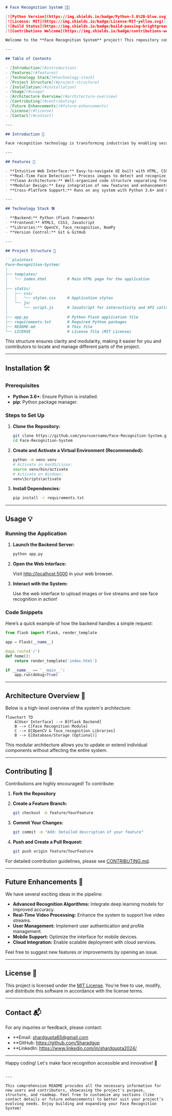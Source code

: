 
```markdown
# Face Recognition System 🤖📸

[![Python Version](https://img.shields.io/badge/Python-3.6%2B-blue.svg)](https://www.python.org/downloads/)
[![License: MIT](https://img.shields.io/badge/License-MIT-yellow.svg)](https://opensource.org/licenses/MIT)
[![Build Status](https://img.shields.io/badge/build-passing-brightgreen.svg)](#)
[![Contributions Welcome](https://img.shields.io/badge/contributions-welcome-orange.svg)](CONTRIBUTING.md)

Welcome to the **Face Recognition System** project! This repository contains a state-of-the-art face recognition application built using Python for backend processing and HTML/CSS/JavaScript for the frontend interface. It is designed to be both educational and practical for building real-world applications in computer vision and artificial intelligence.

---

## Table of Contents

- [Introduction](#introduction)
- [Features](#features)
- [Technology Stack](#technology-stack)
- [Project Structure](#project-structure)
- [Installation](#installation)
- [Usage](#usage)
- [Architecture Overview](#architecture-overview)
- [Contributing](#contributing)
- [Future Enhancements](#future-enhancements)
- [License](#license)
- [Contact](#contact)

---

## Introduction 🚀

Face recognition technology is transforming industries by enabling secure access, enhancing surveillance systems, and providing new interactive experiences. Our **Face Recognition System** leverages modern techniques to identify individuals accurately and efficiently. This project serves as both a learning tool and a foundation for more complex applications, from security systems to user authentication.

---

## Features 🌟

- **Intuitive Web Interface:** Easy-to-navigate UI built with HTML, CSS, and JavaScript.
- **Real-Time Face Detection:** Process images to detect and recognize faces on the fly.
- **Clean Architecture:** Well-organized code structure separating frontend and backend components.
- **Modular Design:** Easy integration of new features and enhancements.
- **Cross-Platform Support:** Runs on any system with Python 3.6+ and modern web browsers.

---

## Technology Stack 🛠️

- **Backend:** Python (Flask framework)
- **Frontend:** HTML5, CSS3, JavaScript
- **Libraries:** OpenCV, face_recognition, NumPy
- **Version Control:** Git & GitHub

---

## Project Structure 📁

```plaintext
Face-Recognition-System/
│
├── templates/
│   └── index.html         # Main HTML page for the application
│
├── static/
│   ├── css/
│   │   └── styles.css     # Application styles
│   └── js/
│       └── script.js      # JavaScript for interactivity and API calls
│
├── app.py                 # Python Flask application file
├── requirements.txt       # Required Python packages
├── README.md              # This file
└── LICENSE                # License file (MIT License)
```

This structure ensures clarity and modularity, making it easier for you and contributors to locate and manage different parts of the project.

---

## Installation 🛠️

### Prerequisites

- **Python 3.6+**: Ensure Python is installed.
- **pip**: Python package manager.

### Steps to Set Up

1. **Clone the Repository:**

   ```bash
   git clone https://github.com/yourusername/Face-Recognition-System.git
   cd Face-Recognition-System
   ```

2. **Create and Activate a Virtual Environment (Recommended):**

   ```bash
   python -m venv venv
   # Activate on macOS/Linux:
   source venv/bin/activate
   # Activate on Windows:
   venv\Scripts\activate
   ```

3. **Install Dependencies:**

   ```bash
   pip install -r requirements.txt
   ```

---

## Usage 💡

### Running the Application

1. **Launch the Backend Server:**

   ```bash
   python app.py
   ```

2. **Open the Web Interface:**

   Visit [http://localhost:5000](http://localhost:5000) in your web browser.

3. **Interact with the System:**

   Use the web interface to upload images or live streams and see face recognition in action!

### Code Snippets

Here’s a quick example of how the backend handles a simple request:

```python
from flask import Flask, render_template

app = Flask(__name__)

@app.route('/')
def home():
    return render_template('index.html')

if __name__ == '__main__':
    app.run(debug=True)
```

---

## Architecture Overview 📐

Below is a high-level overview of the system's architecture:

```mermaid
flowchart TD
    A[User Interface] --> B[Flask Backend]
    B --> C[Face Recognition Module]
    C --> D[OpenCV & face_recognition Libraries]
    B --> E[Database/Storage (Optional)]
```

This modular architecture allows you to update or extend individual components without affecting the entire system.

---

## Contributing 🤝

Contributions are highly encouraged! To contribute:

1. **Fork the Repository**
2. **Create a Feature Branch:**

   ```bash
   git checkout -b feature/YourFeature
   ```

3. **Commit Your Changes:**

   ```bash
   git commit -m "Add: Detailed description of your feature"
   ```

4. **Push and Create a Pull Request:**

   ```bash
   git push origin feature/YourFeature
   ```

For detailed contribution guidelines, please see [CONTRIBUTING.md](CONTRIBUTING.md).

---

## Future Enhancements 🔮

We have several exciting ideas in the pipeline:
- **Advanced Recognition Algorithms:** Integrate deep learning models for improved accuracy.
- **Real-Time Video Processing:** Enhance the system to support live video streams.
- **User Management:** Implement user authentication and profile management.
- **Mobile Support:** Optimize the interface for mobile devices.
- **Cloud Integration:** Enable scalable deployment with cloud services.

Feel free to suggest new features or improvements by opening an issue.

---

## License 📄

This project is licensed under the [MIT License](LICENSE). You're free to use, modify, and distribute this software in accordance with the license terms.

---

## Contact 📬

For any inquiries or feedback, please contact:

- **Email: shardgupta65@gmail.com
- **GitHub: https://github.com/Sharadgup
- **LinkedIn: https://www.linkedin.com/in/shardgupta2024/

---

Happy coding! Let's make face recognition accessible and innovative! 🎉
```

---

This comprehensive README provides all the necessary information for new users and contributors, showcasing the project's purpose, structure, and roadmap. Feel free to customize any sections (like contact details or future enhancements) to better suit your project’s evolving needs. Enjoy building and expanding your Face Recognition System!